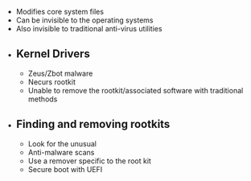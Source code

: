 - Modifies core system files
- Can be invisible to the operating systems
- Also invisible to traditional anti-virus utilities
- ## Kernel Drivers
	- Zeus/Zbot malware
	- Necurs rootkit
	- Unable to remove the rootkit/associated software with traditional methods
- ## Finding and removing rootkits
	- Look for the unusual
	- Anti-malware scans
	- Use a remover specific to the root kit
	- Secure boot with UEFI